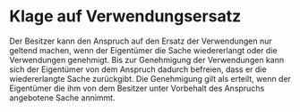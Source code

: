 # Klage auf Verwendungsersatz

Der Besitzer kann den Anspruch auf den Ersatz der Verwendungen nur geltend machen, wenn der Eigentümer die Sache wiedererlangt oder die Verwendungen genehmigt. Bis zur Genehmigung der Verwendungen kann sich der Eigentümer von dem Anspruch dadurch befreien, dass er die wiedererlangte Sache zurückgibt. Die Genehmigung gilt als erteilt, wenn der Eigentümer die ihm von dem Besitzer unter Vorbehalt des Anspruchs angebotene Sache annimmt. 

